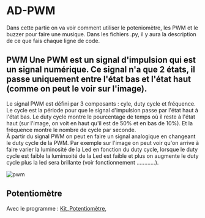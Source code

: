 # AD-PWM                                                                                                                                
Dans cette partie on va voir comment utiliser le poteniomètre, les PWM et le buzzer pour faire une musique. Dans les fichiers .py, il y aura la description de ce que fais chaque ligne de code.

## PWM                                                                                             Une PWM est un signal d'impulsion qui est un signal numérique. Ce signal n'a que 2 états, il passe uniquement entre l'état bas et l'état haut (comme on peut le voir sur l'image).                      
Le signal PWM est défini par 3 composants : cyle, duty cycle et fréquence. Le cycle est la période pour que le signal d'impulsion passe par l'état haut à l'état bas. Le duty cycle montre le pourcentage de temps où il reste à l'état haut (sur l'image, on voit en haut qu'il est de 50% et en bas de 10%). Et la fréquence montre le nombre de cycle par seconde.              
À partir du signal PWM on peut en faire un signal analogique en changeant le duty cycle de la PWM. Par exemple sur l'image on peut voir qu'on arrive à faire varier la luminosité de la Led en fonction du duty cycle, lorsque le duty cycle est faible la luminsoité de la Led est faible et plus on augmente le duty cycle plus la led sera brillante (voir fonctionnement ............).

![pwm](https://user-images.githubusercontent.com/124890653/224550594-1cd5d8bb-d064-4920-bc4b-c0aac1371a16.png)





## Potentiomètre
Avec le programme : [Kit_Potentiomètre](Kit_LED.py),
